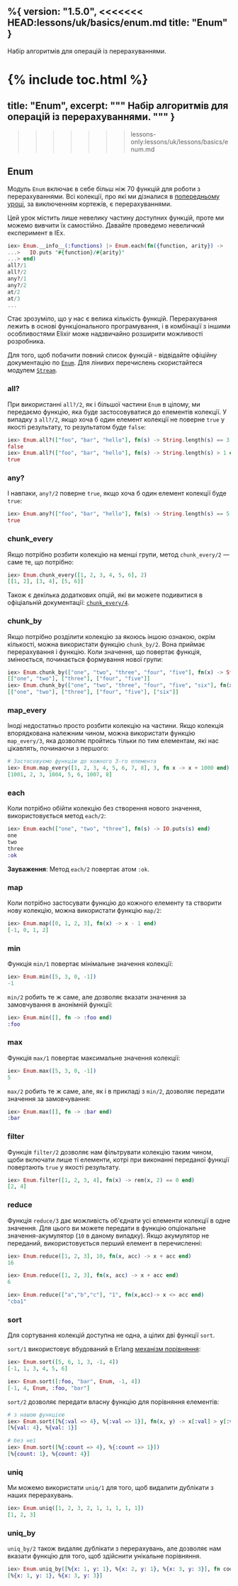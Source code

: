 %{
  version: "1.5.0",
<<<<<<< HEAD:lessons/uk/basics/enum.md
  title: "Enum"
}
---

Набір алгоритмів для операцій із перерахуваннями.

{% include toc.html %}
=======
  title: "Enum",
  excerpt: """
  Набір алгоритмів для операцій із перерахуваннями.
  """
}
---
>>>>>>> lessons-only:lessons/uk/lessons/basics/enum.md

## Enum

Модуль `Enum` включає в себе більш ніж 70 функцій для роботи з перерахуваннями.
Всі колекції, про які ми дізналися в [попередньому уроці](../collections/), за виключенням кортежів, є перерахуваннями.

Цей урок містить лише невелику частину доступних функцій, проте ми можемо вивчити їх самостійно.
Давайте проведемо невеличкий експеримент в IEx.

```elixir
iex> Enum.__info__(:functions) |> Enum.each(fn({function, arity}) ->
...>   IO.puts "#{function}/#{arity}"
...> end)
all?/1
all?/2
any?/1
any?/2
at/2
at/3
...
```

Стає зрозуміло, що у нас є велика кількість функцій.
Перерахування лежить в основі функціонального програмування, і в комбінації з іншими особливостями Elixir може надзвичайно розширити можливості розробника.

Для того, щоб побачити повний список функцій - відвідайте офіційну документацію по [`Enum`](https://hexdocs.pm/elixir/Enum.html). Для лінивих перечислень скористайтеся модулем [`Stream`](https://hexdocs.pm/elixir/Stream.html).

### all?

При використанні `all?/2`, як і більшої частини `Enum` в цілому, ми передаємо функцію, яка буде застосовуватися до елементів колекції.
У випадку з `all?/2`, якщо хоча б один елемент колекції не поверне `true` у якості результату, то результатом буде `false`:

```elixir
iex> Enum.all?(["foo", "bar", "hello"], fn(s) -> String.length(s) == 3 end)
false
iex> Enum.all?(["foo", "bar", "hello"], fn(s) -> String.length(s) > 1 end)
true
```

### any?

І навпаки, `any?/2` поверне `true`, якщо хоча б один елемент колекції буде `true`:

```elixir
iex> Enum.any?(["foo", "bar", "hello"], fn(s) -> String.length(s) == 5 end)
true
```

### chunk_every

Якщо потрібно розбити колекцію на менші групи, метод `chunk_every/2` — саме те, що потрібно:

```elixir
iex> Enum.chunk_every([1, 2, 3, 4, 5, 6], 2)
[[1, 2], [3, 4], [5, 6]]
```

Також є декілька додаткових опцій, які ви можете подивитися в офіціальній документації: [`chunk_every/4`](https://hexdocs.pm/elixir/Enum.html#chunk_every/4).

### chunk_by

Якщо потрібно розділити колекцію за якоюсь іншою ознакою, окрім кількості, можна використати функцію `chunk_by/2`.
Вона приймає перерахування і функцію. Коли значення, що повертає функція, змінюється, починається формування нової групи:

```elixir
iex> Enum.chunk_by(["one", "two", "three", "four", "five"], fn(x) -> String.length(x) end)
[["one", "two"], ["three"], ["four", "five"]]
iex> Enum.chunk_by(["one", "two", "three", "four", "five", "six"], fn(x) -> String.length(x) end)
[["one", "two"], ["three"], ["four", "five"], ["six"]]
```

### map_every

Іноді недостатньо просто розбити колекцію на частини.
Якщо колекція впорядкована належним чином, можна використати функцію `map_every/3`, яка дозволяє пройтись тільки по тим елементам, які нас цікавлять, починаючи з першого:

```elixir
# Застосовуємо функцію до кожного 3-го елемента
iex> Enum.map_every([1, 2, 3, 4, 5, 6, 7, 8], 3, fn x -> x + 1000 end)
[1001, 2, 3, 1004, 5, 6, 1007, 8]
```

### each

Коли потрібно обійти колекцію без створення нового значення, використовується метод `each/2`:

```elixir
iex> Enum.each(["one", "two", "three"], fn(s) -> IO.puts(s) end)
one
two
three
:ok
```

__Зауваження__: Метод `each/2` повертає атом `:ok`.

### map

Коли потрібно застосувати функцію до кожного елементу та створити нову колекцію, можна використати функцію `map/2`:

```elixir
iex> Enum.map([0, 1, 2, 3], fn(x) -> x - 1 end)
[-1, 0, 1, 2]
```

### min

Функція `min/1` повертає мінімальне значення колекції:

```elixir
iex> Enum.min([5, 3, 0, -1])
-1
```

`min/2` робить те ж саме, але дозволяє вказати значення за замовчування в анонімній функції:

```elixir
iex> Enum.min([], fn -> :foo end)
:foo
```

### max

Функція `max/1` повертає максимальне значення колекції:

```elixir
iex> Enum.max([5, 3, 0, -1])
5
```

`max/2` робить те ж саме, але, як і в прикладі з `min/2`, дозволяє передати значення за замовчування:

```elixir
iex> Enum.max([], fn -> :bar end)
:bar
```

### filter

Функція `filter/2` дозволяє нам фільтрувати колекцію таким чином, щоби включати лише ті елементи, котрі при виконанні переданої функції повертають `true` у якості результату.

```elixir
iex> Enum.filter([1, 2, 3, 4], fn(x) -> rem(x, 2) == 0 end)
[2, 4]
```

### reduce

Функція `reduce/3` дає можливість об'єднати усі елементи колекції в одне значення.
Для цього ви можете передати в функцію опціональне значення-акумулятор (`10` в даному випадку).
Якщо акумулятор не переданий, використовується перший елемент в перечисленні:

```elixir
iex> Enum.reduce([1, 2, 3], 10, fn(x, acc) -> x + acc end)
16

iex> Enum.reduce([1, 2, 3], fn(x, acc) -> x + acc end)
6

iex> Enum.reduce(["a","b","c"], "1", fn(x,acc)-> x <> acc end)
"cba1"
```

### sort

Для сортування колекцій доступна не одна, а цілих дві функції `sort`.

`sort/1` використовує вбудований в Erlang [механізм порівняння](http://erlang.org/doc/reference_manual/expressions.html#term-comparisons):

```elixir
iex> Enum.sort([5, 6, 1, 3, -1, 4])
[-1, 1, 3, 4, 5, 6]

iex> Enum.sort([:foo, "bar", Enum, -1, 4])
[-1, 4, Enum, :foo, "bar"]
```

`sort/2` дозволяє передати власну функцію для порівняння елементів:

```elixir
# з нашою функцією
iex> Enum.sort([%{:val => 4}, %{:val => 1}], fn(x, y) -> x[:val] > y[:val] end)
[%{val: 4}, %{val: 1}]

# без неї
iex> Enum.sort([%{:count => 4}, %{:count => 1}])
[%{count: 1}, %{count: 4}]
```

### uniq

Ми можемо використати `uniq/1` для того, щоб видалити дублікати з наших перерахувань.

```elixir
iex> Enum.uniq([1, 2, 3, 2, 1, 1, 1, 1, 1])
[1, 2, 3]
```

### uniq_by

`uniq_by/2` також видаляє дублікати з перерахувань, але дозволяє нам вказати функцію для того, щоб здійснити унікальне порівняння.

```elixir
iex> Enum.uniq_by([%{x: 1, y: 1}, %{x: 2, y: 1}, %{x: 3, y: 3}], fn coord -> coord.y end)
[%{x: 1, y: 1}, %{x: 3, y: 3}]
```
